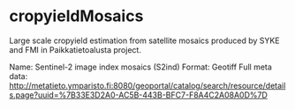 # cropyieldMosaics
Large scale cropyield estimation from satellite mosaics produced by SYKE and FMI in Paikkatietoalusta project.

Name:   Sentinel-2 image index mosaics (S2ind)
Format: Geotiff
Full meta data: http://metatieto.ymparisto.fi:8080/geoportal/catalog/search/resource/details.page?uuid=%7B33E3D2A0-AC5B-443B-BFC7-F8A4C2A08A0D%7D
